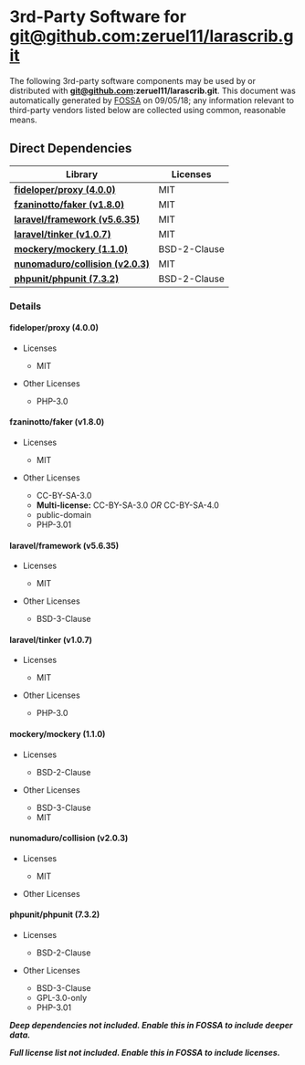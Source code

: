 # 3rd-Party Software for [git@github.com:zeruel11/larascrib.git]()

The following 3rd-party software components may be used by or distributed with **git@github.com:zeruel11/larascrib.git**.  This document was automatically generated by [FOSSA](http://fossa.io) on 09/05/18; any information relevant to third-party vendors listed below are collected using common, reasonable means.




## Direct Dependencies


Library|Licenses
-------|--------
**[fideloper/proxy (4.0.0)](#fideloper/proxy)**|MIT
**[fzaninotto/faker (v1.8.0)](#fzaninotto/faker)**|MIT
**[laravel/framework (v5.6.35)](#laravel/framework)**|MIT
**[laravel/tinker (v1.0.7)](#laravel/tinker)**|MIT
**[mockery/mockery (1.1.0)](#mockery/mockery)**|BSD-2-Clause
**[nunomaduro/collision (v2.0.3)](#nunomaduro/collision)**|MIT
**[phpunit/phpunit (7.3.2)](#phpunit/phpunit)**|BSD-2-Clause




### Details


#### **fideloper/proxy (4.0.0)**


* Licenses
    * MIT




* Other Licenses
    * PHP-3.0





#### **fzaninotto/faker (v1.8.0)**


* Licenses
    * MIT




* Other Licenses
    * CC-BY-SA-3.0
    * **Multi-license:** CC-BY-SA-3.0 *OR* CC-BY-SA-4.0
    * public-domain
    * PHP-3.01





#### **laravel/framework (v5.6.35)**


* Licenses
    * MIT




* Other Licenses
    * BSD-3-Clause





#### **laravel/tinker (v1.0.7)**


* Licenses
    * MIT




* Other Licenses
    * PHP-3.0





#### **mockery/mockery (1.1.0)**


* Licenses
    * BSD-2-Clause




* Other Licenses
    * BSD-3-Clause
    * MIT





#### **nunomaduro/collision (v2.0.3)**


* Licenses
    * MIT




* Other Licenses





#### **phpunit/phpunit (7.3.2)**


* Licenses
    * BSD-2-Clause




* Other Licenses
    * BSD-3-Clause
    * GPL-3.0-only
    * PHP-3.01










***Deep dependencies not included.  Enable this in FOSSA to include deeper data.***



***Full license list not included.  Enable this in FOSSA to include licenses.***



[FOSSA]: # (Do not touch the comments below)

[FOSSA]: # (==depsig=e3b0c44298fc1c149afbf4c8996fb92427ae41e4649b934ca495991b7852b855==)


